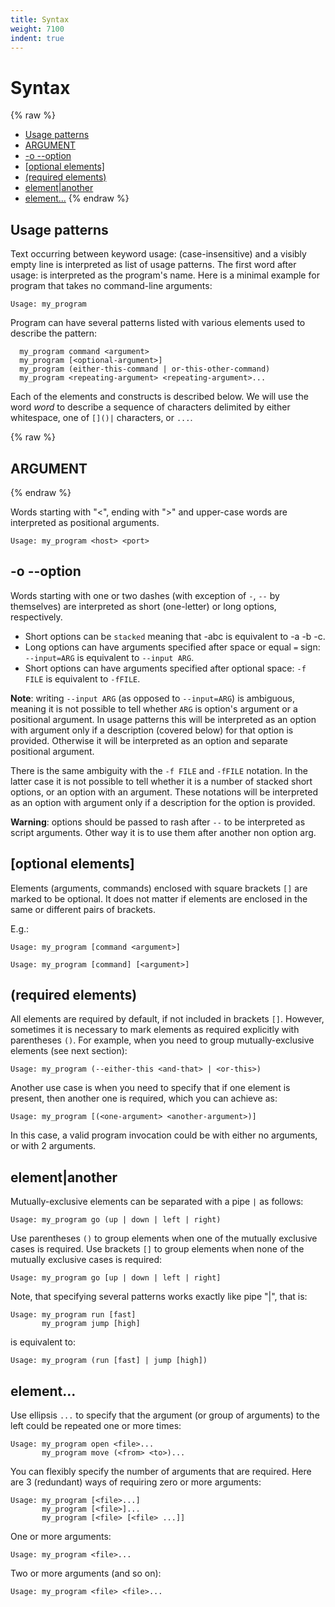 ```yaml
---
title: Syntax
weight: 7100
indent: true
---
```


# Syntax  <!-- omit in toc -->

{% raw %}
- [Usage patterns](#usage-patterns)
- [<argument> ARGUMENT](#argument-argument)
- [-o --option](#-o---option)
- [[optional elements]](#optional-elements)
- [(required elements)](#required-elements)
- [element|another](#elementanother)
- [element...](#element)
{% endraw %}

## Usage patterns

Text occurring between keyword usage: (case-insensitive) and a visibly empty line is interpreted as
list of usage patterns. The first word after usage: is interpreted as the program's name. Here is a
minimal example for program that takes no command-line arguments:

```
Usage: my_program
```

Program can have several patterns listed with various elements used to describe the pattern:

```
  my_program command <argument>
  my_program [<optional-argument>]
  my_program (either-this-command | or-this-other-command)
  my_program <repeating-argument> <repeating-argument>...
```

Each of the elements and constructs is described below. We will use the word _word_ to describe a
sequence of characters delimited by either whitespace, one of `[]()|` characters, or `...`.


{% raw %}
## <argument> ARGUMENT
{% endraw %}

Words starting with "<", ending with ">" and upper-case words are interpreted as positional
arguments.

```
Usage: my_program <host> <port>
```

## -o --option

Words starting with one or two dashes (with exception of `-`, `--` by themselves) are interpreted
as short (one-letter) or long options, respectively.

- Short options can be `stacked` meaning that -abc is equivalent to -a -b -c.
- Long options can have arguments specified after space or equal `=` sign:
       `--input=ARG` is equivalent to `--input ARG`.
- Short options can have arguments specified after optional space:
    `-f FILE` is equivalent to `-fFILE`.

**Note**: writing `--input ARG` (as opposed to `--input=ARG`) is ambiguous, meaning it is not
possible to tell whether `ARG` is option's argument or a positional argument. In usage patterns
this will be interpreted as an option with argument only if a description (covered below) for that
option is provided. Otherwise it will be interpreted as an option and separate positional argument.

There is the same ambiguity with the `-f FILE` and `-fFILE` notation. In the latter case it is not
possible to tell whether it is a number of stacked short options, or an option with an argument.
These notations will be interpreted as an option with argument only if a description for the option
is provided.

**Warning**: options should be passed to rash after `--` to be interpreted as script arguments.
Other way it is to use them after another non option arg.

## [optional elements]

Elements (arguments, commands) enclosed with square brackets `[]` are marked to be
optional. It does not matter if elements are enclosed in the same or different pairs of brackets.

E.g.:

```
Usage: my_program [command <argument>]
```

```
Usage: my_program [command] [<argument>]
```

## (required elements)

All elements are required by default, if not included in brackets `[]`. However, sometimes it is
necessary to mark elements as required explicitly with parentheses `()`. For example, when you
need to group mutually-exclusive elements (see next section):

```
Usage: my_program (--either-this <and-that> | <or-this>)
```

Another use case is when you need to specify that if one element is present, then another one is
required, which you can achieve as:

```
Usage: my_program [(<one-argument> <another-argument>)]
```
In this case, a valid program invocation could be with either no arguments, or with 2 arguments.

## element|another

Mutually-exclusive elements can be separated with a pipe `|` as follows:

```
Usage: my_program go (up | down | left | right)
```

Use parentheses `()` to group elements when one of the mutually exclusive cases is required.
Use brackets `[]` to group elements when none of the mutually exclusive cases is required:

```
Usage: my_program go [up | down | left | right]
```

Note, that specifying several patterns works exactly like pipe "|", that is:

```
Usage: my_program run [fast]
       my_program jump [high]
```

is equivalent to:

```
Usage: my_program (run [fast] | jump [high])
```

## element...

Use ellipsis `...` to specify that the argument (or group of arguments) to the left could be
repeated one or more times:

```
Usage: my_program open <file>...
       my_program move (<from> <to>)...
```

You can flexibly specify the number of arguments that are required. Here are 3 (redundant) ways
of requiring zero or more arguments:

```
Usage: my_program [<file>...]
       my_program [<file>]...
       my_program [<file> [<file> ...]]
```

One or more arguments:

```
Usage: my_program <file>...
```

Two or more arguments (and so on):

```
Usage: my_program <file> <file>...
```
